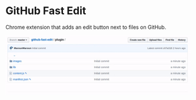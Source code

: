 # GitHub Fast Edit

Chrome extension that adds an edit button next to files on GitHub.

![example](meta/example.gif "GitHub Fast Edit")
